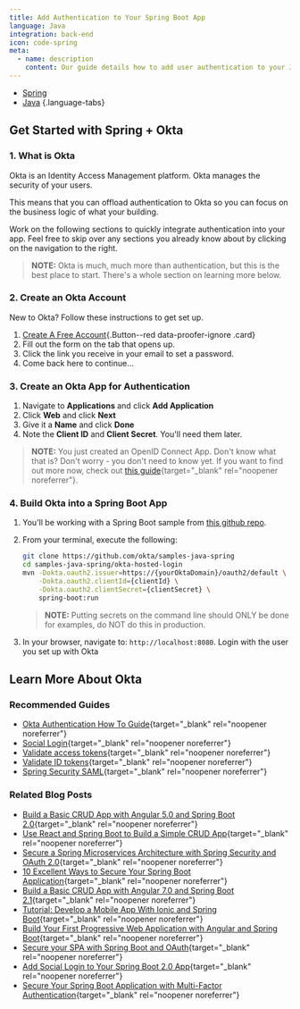 ```yaml
---
title: Add Authentication to Your Spring Boot App
language: Java
integration: back-end
icon: code-spring
meta:
  - name: description
    content: Our guide details how to add user authentication to your Java Spring app.
---
```


* [<i class='icon code-spring-32'></i><span>Spring</span>](/code/java/spring/)
* [<i class='icon code-java-32'></i><span>Java</span>](/code/java/)
{.language-tabs}

## Get Started with Spring + Okta

### 1. What is Okta

Okta is an Identity Access Management platform. Okta manages the security of your users.

This means that you can offload authentication to Okta so you can focus on the business logic of what your building.

Work on the following sections to quickly integrate authentication into your app. Feel free to skip over any sections you already know about by clicking on the navigation to the right.

> **NOTE:** Okta is much, much more than authentication, but this is the best place to start. There's a whole section on learning more below.

### 2. Create an Okta Account

New to Okta? Follow these instructions to get set up.

1. [Create A Free Account](https://developer.okta.com/signup/){.Button--red data-proofer-ignore .card}
2. Fill out the form on the tab that opens up.
3. Click the link you receive in your email to set a password.
4. Come back here to continue...

### 3. Create an Okta App for Authentication

1. Navigate to **Applications** and click **Add Application**
2. Click **Web** and click **Next**
3. Give it a **Name** and click **Done**
4. Note the **Client ID** and **Client Secret**. You'll need them later.

> **NOTE:** You just created an OpenID Connect App. Don't know what that is? Don't worry - you don't need to know yet. If you want to find out more now, check out [this guide](/docs/concepts/oauth-openid/){target="_blank" rel="noopener noreferrer"}.

### 4. Build Okta into a Spring Boot App

1. You'll be working with a Spring Boot sample from [this github repo](https://github.com/okta/samples-java-spring).
2. From your terminal, execute the following:

	```bash
	git clone https://github.com/okta/samples-java-spring
	cd samples-java-spring/okta-hosted-login
	mvn -Dokta.oauth2.issuer=https://{yourOktaDomain}/oauth2/default \
		-Dokta.oauth2.clientId={clientId} \
		-Dokta.oauth2.clientSecret={clientSecret} \
		spring-boot:run
	```

	> **NOTE:** Putting secrets on the command line should ONLY be done for examples, do NOT do this in production.
3. In your browser, navigate to: `http://localhost:8080`. Login with the user you set up with Okta

## Learn More About Okta

### Recommended Guides 

* [Okta Authentication How To Guide](/docs/guides/sign-into-web-app/springboot/before-you-begin/){target="_blank" rel="noopener noreferrer"}
* [Social Login](/docs/concepts/social-login/){target="_blank" rel="noopener noreferrer"}
* [Validate access tokens](/docs/guides/validate-access-tokens){target="_blank" rel="noopener noreferrer"}
* [Validate ID tokens](/docs/guides/validate-id-tokens){target="_blank" rel="noopener noreferrer"}
* [Spring Security SAML](/code/java/spring_security_saml/){target="_blank" rel="noopener noreferrer"}

### Related Blog Posts

* [Build a Basic CRUD App with Angular 5.0 and Spring Boot 2.0](/blog/2017/12/04/basic-crud-angular-and-spring-boot){target="_blank" rel="noopener noreferrer"}
* [Use React and Spring Boot to Build a Simple CRUD App](/blog/2018/07/19/simple-crud-react-and-spring-boot){target="_blank" rel="noopener noreferrer"}
* [Secure a Spring Microservices Architecture with Spring Security and OAuth 2.0](/blog/2018/02/13/secure-spring-microservices-with-oauth){target="_blank" rel="noopener noreferrer"}
* [10 Excellent Ways to Secure Your Spring Boot Application](/blog/2018/07/30/10-ways-to-secure-spring-boot){target="_blank" rel="noopener noreferrer"}
* [Build a Basic CRUD App with Angular 7.0 and Spring Boot 2.1](/blog/2018/08/22/basic-crud-angular-7-and-spring-boot-2){target="_blank" rel="noopener noreferrer"}
* [Tutorial: Develop a Mobile App With Ionic and Spring Boot](/blog/2017/05/17/develop-a-mobile-app-with-ionic-and-spring-boot){target="_blank" rel="noopener noreferrer"}
* [Build Your First Progressive Web Application with Angular and Spring Boot](/blog/2017/05/09/progressive-web-applications-with-angular-and-spring-boot){target="_blank" rel="noopener noreferrer"}
* [Secure your SPA with Spring Boot and OAuth](/blog/2017/10/27/secure-spa-spring-boot-oauth){target="_blank" rel="noopener noreferrer"}
* [Add Social Login to Your Spring Boot 2.0 App](/blog/2018/07/24/social-spring-boot){target="_blank" rel="noopener noreferrer"}
* [Secure Your Spring Boot Application with Multi-Factor Authentication](/blog/2018/06/12/mfa-in-spring-boot){target="_blank" rel="noopener noreferrer"}